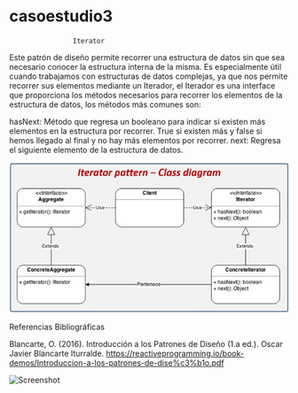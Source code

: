# casoestudio3

					Iterator

Este patrón de diseño permite recorrer una estructura de datos sin que sea necesario
conocer la estructura interna de la misma. Es especialmente útil cuando trabajamos 
con estructuras de datos complejas, ya que nos permite recorrer sus elementos mediante 
un Iterador, el Iterador es una interface que proporciona los métodos necesarios para 
recorrer los elementos de la estructura de datos, los métodos más comunes son:

hasNext: Método que regresa un booleano para indicar si existen más elementos en la 
estructura por recorrer. True si existen más y false si hemos llegado al final y no 
hay más elementos por recorrer.
next: Regresa el siguiente elemento de la estructura de datos.


![Screenshot](IteratorDiagram.jpg)

Referencias Bibliográficas

Blancarte, O. (2016). Introducción a los Patrones de Diseño (1.a ed.). Oscar Javier Blancarte Iturralde.
	https://reactiveprogramming.io/book-demos/Introduccion-a-los-patrones-de-dise%c3%b1o.pdf
	
![Screenshot](ClassDiagram.jpg)